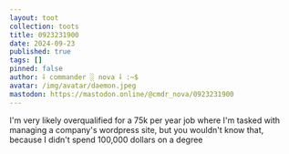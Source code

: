 ```yaml
---
layout: toot
collection: toots
title: 0923231900
date: 2024-09-23
published: true
tags: []
pinned: false
author: ⸸ commander ░ nova ⸸ :~$
avatar: /img/avatar/daemon.jpeg
mastodon: https://mastodon.online/@cmdr_nova/0923231900
---
```


I'm very likely overqualified for a 75k per year job where I'm tasked with managing a company's wordpress site, but you wouldn't know that, because I didn't spend 100,000 dollars on a degree
